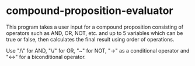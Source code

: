 # compound-proposition-evaluator
This program takes a user input for a compound proposition consisting of operators such as AND, OR, NOT, etc. and up to 5 variables which can be true or false, then calculates the final result using order of operations.

Use "/\\" for AND, "\\/" for OR, "~" for NOT, "->" as a conditional operator and "<->" for a biconditional operator.
